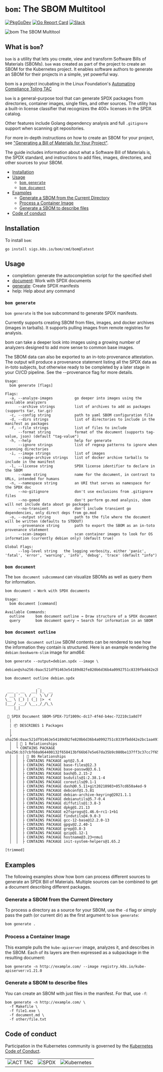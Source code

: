 # `bom`: The SBOM Multitool

[![PkgGoDev](https://pkg.go.dev/badge/sigs.k8s.io/bom)](https://pkg.go.dev/sigs.k8s.io/bom)
[![Go Report Card](https://goreportcard.com/badge/sigs.k8s.io/bom)](https://goreportcard.com/report/sigs.k8s.io/bom)
[![Slack](https://img.shields.io/badge/Slack-%23release--management-blueviolet)](https://kubernetes.slack.com/archives/C2C40FMNF)

 ![bom The SBOM Multitool](logo/logo.png)



## What is `bom`?

`bom` is a utility that lets you create, view and transform Software Bills of
Materials (SBOMs). `bom` was created as part of the project to create an SBOM
for the Kubernetes project. It enables software authors to generate an
SBOM for their projects in a simple, yet powerful way.

bom is a project incubating in the Linux Foundation's
[Automating Compliance Toling TAC](https://github.com/act-project/TAC)

`bom` is a general-purpose tool that can generate SPDX packages from
directories, container images, single files, and other sources. The utility
has a built-in license classifier that recognizes the 400+ licenses in
the SPDX catalog.

Other features include Golang dependency analysis and full `.gitignore`
support when scanning git repositories.

For more in-depth instructions on how to create an SBOM for your project, see
["Generating a Bill of Materials for Your Project"](https://kubernetes-sigs.github.io/bom/tutorials/creating_bill_of_materials/).

The guide includes information about what a Software Bill of Materials is,
the SPDX standard, and instructions to add files, images, directories, and
other sources to your SBOM.

- [Installation](#installation)
- [Usage](#usage)
  - [`bom generate`](#bom-generate)
  - [`bom document`](#bom-document)
- [Examples](#examples)
  - [Generate a SBOM from the Current Directory](#generate-a-sbom-from-the-current-directory)
  - [Process a Container Image](#process-a-container-image)
  - [Generate a SBOM to describe files](#generate-a-sbom-to-describe-files)
- [Code of conduct](#code-of-conduct)

## Installation

To install `bom`:

```console
go install sigs.k8s.io/bom/cmd/bom@latest
```

## Usage

- completion: generate the autocompletion script for the specified shell
- [document](#bom-document): Work with SPDX documents
- [generate](#bom-generate): Create SPDX manifests
- help: Help about any command

### `bom generate`

`bom generate` is the `bom` subcommand to generate SPDX manifests.

Currently supports creating SBOM from files, images, and docker
archives (images in tarballs). It supports pulling images from
remote registries for analysis.

bom can take a deeper look into images using a growing number
of analyzers designed to add more sense to common base images.

The SBOM data can also be exported to an in-toto provenance
attestation. The output will produce a provenance statement listing all
the SPDX data as in-toto subjects, but otherwise ready to be
completed by a later stage in your CI/CD pipeline. See the
--provenance flag for more details.

```console
Usage:
  bom generate [flags]

Flags:
  -a, --analyze-images          go deeper into images using the available analyzers
      --archive strings         list of archives to add as packages (supports tar, tar.gz)
  -c, --config string           path to yaml SBOM configuration file
  -d, --dirs strings            list of directories to include in the manifest as packages
  -f, --file strings            list of files to include
      --format string           format of the document (supports tag-value, json) (default "tag-value")
  -h, --help                    help for generate
      --ignore strings          list of regexp patterns to ignore when scanning directories
  -i, --image strings           list of images
      --image-archive strings   list of docker archive tarballs to include in the manifest
  -l, --license string          SPDX license identifier to declare in the SBOM
      --name string             name for the document, in contrast to URLs, intended for humans
  -n, --namespace string        an URI that serves as namespace for the SPDX doc
      --no-gitignore            don't use exclusions from .gitignore files
      --no-gomod                don't perform go.mod analysis, sbom will not include data about go packages
      --no-transient            don't include transient go dependencies, only direct deps from go.mod
  -o, --output string           path to the file where the document will be written (defaults to STDOUT)
      --provenance string       path to export the SBOM as an in-toto provenance statement
      --scan-images             scan container images to look for OS information (currently debian only) (default true)

Global Flags:
      --log-level string   the logging verbosity, either 'panic', 'fatal', 'error', 'warning', 'info', 'debug', 'trace' (default "info")

```

### `bom document`

The `bom document subcommand` can visualize SBOMs as well as query them for
information.

```console
bom document → Work with SPDX documents

Usage:
  bom document [command]

Available Commands:
  outline     bom document outline → Draw structure of a SPDX document
  query       bom document query → Search for information in an SBOM
```

### `bom document outline`

Using `bom document outline` SBOM contents can be rendered to see how the
information they contain is structured. Here is an example rendering the
`debian:bookworm-slim` image for amd64:

```
bom generate --output=debian.spdx --image \
  debian@sha256:0aac521df91463e54189d82fe820b6d36b4a0992751c8339fbdd42e2bc1aa491

bom document outline debian.spdx

               _
 ___ _ __   __| |_  __
/ __| '_ \ / _` \ \/ /
\__ \ |_) | (_| |>  <
|___/ .__/ \__,_/_/\_\
    |_|

 📂 SPDX Document SBOM-SPDX-71f1009c-dc17-4f4d-b4ec-72210c1a8d7f
  │
  │ 📦 DESCRIBES 1 Packages
  │
  ├ sha256:0aac521df91463e54189d82fe820b6d36b4a0992751c8339fbdd42e2bc1aa491
  │  │ 🔗 1 Relationships
  │  └ CONTAINS PACKAGE sha256:b37cbf60a964400132f658413bf66b67e5e67da35b9c080be137ff3c37cc7f65
  │  │  │ 🔗 86 Relationships
  │  │  ├ CONTAINS PACKAGE apt@2.5.4
  │  │  ├ CONTAINS PACKAGE base-files@12.3
  │  │  ├ CONTAINS PACKAGE base-passwd@3.6.1
  │  │  ├ CONTAINS PACKAGE bash@5.2.15-2
  │  │  ├ CONTAINS PACKAGE bsdutils@1:2.38.1-4
  │  │  ├ CONTAINS PACKAGE coreutils@9.1-1
  │  │  ├ CONTAINS PACKAGE dash@0.5.11+git20210903+057cd650a4ed-9
  │  │  ├ CONTAINS PACKAGE debconf@1.5.81
  │  │  ├ CONTAINS PACKAGE debian-archive-keyring@2021.1.1
  │  │  ├ CONTAINS PACKAGE debianutils@5.7-0.4
  │  │  ├ CONTAINS PACKAGE diffutils@1:3.8-3
  │  │  ├ CONTAINS PACKAGE dpkg@1.21.13
  │  │  ├ CONTAINS PACKAGE e2fsprogs@1.46.6~rc1-1+b1
  │  │  ├ CONTAINS PACKAGE findutils@4.9.0-3
  │  │  ├ CONTAINS PACKAGE gcc-12-base@12.2.0-13
  │  │  ├ CONTAINS PACKAGE gpgv@2.2.40-1
  │  │  ├ CONTAINS PACKAGE grep@3.8-3
  │  │  ├ CONTAINS PACKAGE gzip@1.12-1
  │  │  ├ CONTAINS PACKAGE hostname@3.23+nmu1
  │  │  ├ CONTAINS PACKAGE init-system-helpers@1.65.2

[trimmed]

```

## Examples

The following examples show how bom can process different sources to generate
an SPDX Bill of Materials. Multiple sources can be combined to get a document
describing different packages.

### Generate a SBOM from the Current Directory

To process a directory as a source for your SBOM, use the `-d` flag or simply pass
the path (or current dir) as the first argument to `bom generate`:

```bash
bom generate .
```

### Process a Container Image

This example pulls the `kube-apiserver` image, analyzes it, and describes in the
SBOM. Each of its layers are then expressed as a subpackage in the resulting
document:

```console
bom generate -n http://example.com/ --image registry.k8s.io/kube-apiserver:v1.21.0
```

### Generate a SBOM to describe files

You can create an SBOM with just files in the manifest. For that, use `-f`:

```console
bom generate -n http://example.com/ \
  -f Makefile \
  -f file1.exe \
  -f document.md \
  -f other/file.txt
```

## Code of conduct

Participation in the Kubernetes community is governed by the [Kubernetes Code of Conduct](code-of-conduct.md).


| | | |
| --- | --- | -- |
| ![ACT TAC](logo/act-tac.png) |  ![SPDX](logo/spdx.png) | ![Kubernetes](logo/kubernetes.png) |
